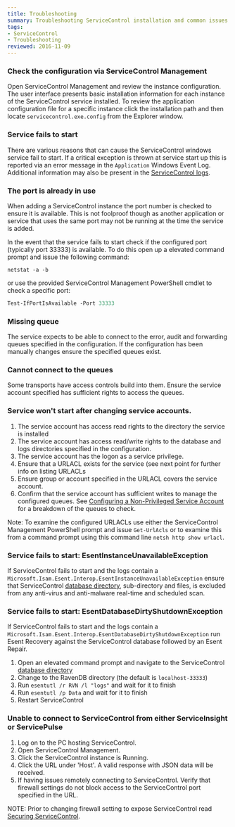 ```yaml
---
title: Troubleshooting
summary: Troubleshooting ServiceControl installation and common issues
tags:
- ServiceControl
- Troubleshooting
reviewed: 2016-11-09
---
```



### Check the configuration via ServiceControl Management

Open ServiceControl Management and review the instance configuration. The user interface presents basic installation information for each instance of the ServiceControl service installed. To review the application configuration file for a specific instance click the installation path and then locate `servicecontrol.exe.config` from the Explorer window.

### Service fails to start

There are various reasons that can cause the ServiceControl windows service fail to start. If a critical exception is thrown at service start up this is reported via an error message in the `Application` Windows Event Log. Additional information may also be present in the [ServiceControl logs](logging.md).

### The port is already in use

When adding a ServiceControl instance the port number is checked to ensure it is available. This is not foolproof though as another application or service that uses the same port may not be running at the time the service is added.

In the event that the service fails to start check if the configured port (typically port 33333) is available. To do this open up a elevated command prompt and issue the following command:

```dos
netstat -a -b
```
or use the provided ServiceControl Management PowerShell cmdlet to check a specific port:

```ps
Test-IfPortIsAvailable -Port 33333
```


### Missing queue

The service expects to be able to connect to the error, audit and forwarding queues specified in the configuration. If the configuration has been manually changes ensure the specified queues exist.


### Cannot connect to the queues

Some transports have access controls build into them. Ensure the service account specified has sufficient rights to access the queues.


### Service won't start after changing service accounts.

 1. The service account has access read rights to the directory the service is installed
 1. The service account has access read/write rights to the database and logs directories specified in the configuration.
 1. The service account has the logon as a service privilege.
 1. Ensure that a URLACL exists for the service (see next point for further info on listing URLACLs
 1. Ensure group or account specified in the URLACL covers the service account.
 1. Confirm that the service account has sufficient writes to manage the configured queues. See [Configuring a Non-Privileged Service Account](configure-non-privileged-service-account.md) for a breakdown of the queues to check.


Note: To examine the configured URLACLs use either the ServiceControl Management PowerShell prompt and issue `Get-UrlAcls` or to examine this from a command prompt using this command line `netsh http show urlacl`.


### Service fails to start: EsentInstanceUnavailableException

If ServiceControl fails to start and the logs contain a `Microsoft.Isam.Esent.Interop.EsentInstanceUnavailableException` ensure that ServiceControl [database directory](configure-ravendb-location.md), sub-directory and files, is excluded from any anti-virus and anti-malware real-time and scheduled scan.


### Service fails to start: EsentDatabaseDirtyShutdownException

If ServiceControl fails to start and the logs contain a `Microsoft.Isam.Esent.Interop.EsentDatabaseDirtyShutdownException` run Esent Recovery against the ServiceControl database followed by an Esent Repair.

 1. Open an elevated command prompt and navigate to the ServiceControl [database directory](configure-ravendb-location.md)
 1. Change to the RavenDB directory (the default is `localhost-33333`)
 1. Run `esentutl /r RVN /l "logs"` and wait for it to finish
 1. Run `esentutl /p Data` and wait for it to finish
 1. Restart ServiceControl


### Unable to connect to ServiceControl from either ServiceInsight or ServicePulse

 1. Log on to the PC hosting ServiceControl.
 1. Open ServiceControl Management.
 1. Click the ServiceControl instance is Running.
 1. Click the URL under 'Host'. A valid response with JSON data will be received.
 1. If having issues remotely connecting to ServiceControl. Verify that firewall settings do not block access to the ServiceControl port specified in the URL.

NOTE: Prior to changing firewall setting to expose ServiceControl read [Securing ServiceControl](securing-servicecontrol.md).

